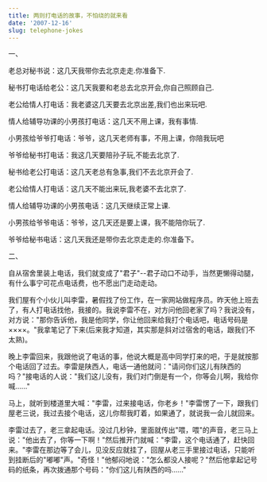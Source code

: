 ```yaml
---
title: 两则打电话的故事，不怕绕的就来看
date: '2007-12-16'
slug: telephone-jokes
---
```


一、

老总对秘书说：这几天我带你去北京走走.你准备下.

秘书打电话给老公：这几天我要和老总去北京开会,你自己照顾自己.

老公给情人打电话：我老婆这几天要去北京出差,我们也出来玩吧.

情人给辅导功课的小男孩打电话：这几天不用上课，我有事情.

小男孩给爷爷打电话：爷爷，这几天老师有事，不用上课，你陪我玩吧

爷爷给秘书打电话：我这几天要陪孙子玩,不能去北京了.

秘书给老公打电话：这几天老总有急事,我们不去北京开会了.

老公给情人打电话：这几天不能出来玩,我老婆不去北京了.

情人给辅导功课的小男孩电话：这几天继续正常上课.

小男孩给爷爷电话：爷爷，这几天还是要上课，我不能陪你玩了.

爷爷给秘书电话：这几天我还是带你去北京走走的.你准备下。

二、

自从宿舍里装上电话，我们就变成了"君子"--君子动口不动手，当然更懒得动腿，有什么事宁可花点电话费，也不愿出门走动走动。

我们屋有个小伙儿叫李雷，暑假找了份工作，在一家网站做程序员。昨天他上班去了，有人打电话找他，我接的。我说李雷不在，对方问他回老家了吗？我说没有，对方说："那你告诉他，我是他同学，你让他回来给我打个电话吧，电话号码是××××。"我拿笔记了下来(后来我才知道，其实那是斜对过宿舍的电话，跟我们不太熟)。

晚上李雷回来，我跟他说了电话的事，他说大概是高中同学打来的吧，于是就按那个电话回了过去。李雷是陕西人，电话一通他就问："请问你们这儿有陕西的吗？"接电话的人说："我们这儿没有，我们对门倒是有一个，你等会儿啊，我给你喊……"

马上，就听到楼道里大喊："李雷，过来接电话，你老乡！"李雷愣了一下，跟我们屋老三说，我过去接个电话，这儿你帮我盯着，如果通了，就说我一会儿就回来。

李雷过去了，老三拿起电话。没过几秒钟，里面就传出"喂，喂"的声音，老三马上说："他出去了，你等一下啊！"然后推开门就喊："李雷，这个电话通了，赶快回来。"李雷在那边等了会儿，见没反应就挂了，回屋从老三手里接过电话，只能听到挂断后的"嘟嘟"声。"奇怪！"他郁闷地说："怎么都没人接呢？"然后他拿起记号码的纸条，再次拨通那个号码："你们这儿有陕西的吗……"

